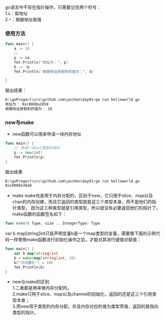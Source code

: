 go语言中不存在指针操作，只需要记住两个符号：  
1.`&`：取地址  
2.`*`：根据地址取值  
### 使用方法
```go
func main() {
	a := 18
	//
	p := &a
	fmt.Println("地址为：", p)
	b := *p
	fmt.Println("根据地址获取到的值为：", b)

}
```
输出结果：
```bash
D:\goProgect\src\github.com\yechen\day01>go run helloworld.go
地址为： 0xc0000a2058
根据地址获取到的值为： 18
```
### new与make
- new函数可以用来申请一块内存地址
```go
func main() {
    // 申请一块int类型的指针
	p := new(int)
	fmt.Println(p)
}
```
输出结果
```bash
D:\goProgect\src\github.com\yechen\day01>go run helloworld.go
0xc0000140a0
```
- make
make也是用于内存分配的，区别于new，它只用于slice、map以及chan的内存创建，而且它返回的类型就是这三个类型本身，而不是他们的指针类型，
因为这三种类型就是引用类型，所以就没有必要返回他们的指针了。make函数的函数签名如下：
```go
func make(t Type, size ...IntegerType) Type
```
var b map[string]int只是声明变量b是一个map类型的变量，需要像下面的示例代码一样使用make函数进行初始化操作之后，才能对其进行键值对赋值：
```go
func main() {
	var b map[string]int
	b = make(map[string]int, 10)
	b["沙河娜扎"] = 100
	fmt.Println(b)
}
```
- new与make的区别  
1.二者都是用来做内存分配的。  
2.make只用于slice、map以及channel的初始化，返回的还是这三个引用类型本身；  
3.而new用于类型的内存分配，并且内存对应的值为类型零值，返回的是指向类型的指针。  
